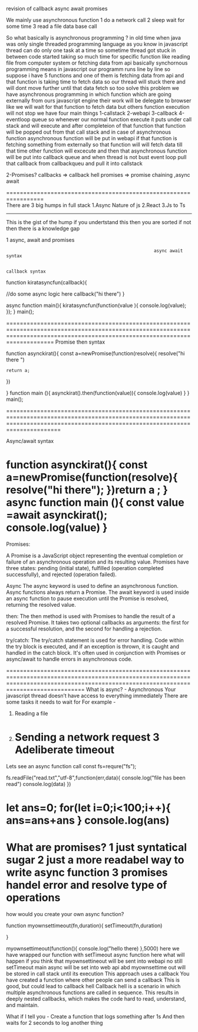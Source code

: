 revision of callback async await promises

We mainly use asynchronous function
1 do a network call
2 sleep wait for some time
3 read a file data base call

So what basically is asynchronous programming ?
in old time when java was only single threaded programming language as you know in javascript thread can do only one task at a time so sometime
thread got stuck in between code started taking so much time for specific function like reading file from computer system or fetching data from api
basically synchornous programming means in javascript our programm runs line by line so suppose i have 5 functions and one of them is fetching data from api
and that function is taking time to fetch data so our thread will stuck there and will dont move further until that data fetch so too solve this problem we have
asynchronous programming in which function which are going externally from ours javascript engine their work will be delegate to browser like we will wait for that function to fetch data
but others function execution will not stop we have four main things 1-callstack 2-webapi 3-callback 4-eventloop queue so whenever our normal function execute it puts under call stack and
will execute and after completeion of that function that function will be popped out from that call stack
and in case of asynchronous function asynchronous function will be put in webapi if that function is fetching something from externally so that function will will fetch data till that
time other function will excecute and then that asynchronous function will be put into callback queue and when thread is not bust event loop pull that callback from callbackqueu
and pull it into callstack

2-Promises?
callbacks => callback hell
promises => promise chaining ,async await

=================================================================  
There are 3 big humps in full stack
1.Async Nature of js
2.React
3.Js to Ts

---

This is the gist of the hump if you undertstand this then you are sorted if not then there is a knowledge gap

1 async, await and promises

                                                            async await syntax


    callback syntax

function kiratasyncfun(callback){

//do some async logic here
callback("hi there")
}

async function main(){
kiratasyncfun(function(value ){
console.log(value);
});
}
main();

================================================================================================================================================================================
Promise then syntax

function asynckirat(){
const a=newPromise(function(resolve){
resolve("hi there ")

    return a;

})

}
function main (){
asynckirat().then(function(value)){
console.log(value)
}
}
main();

==================================================================================================================================================================================

Async/await syntax

function asynckirat(){
const a=newPromise(function(resolve){
resolve("hi there");
})return a ;
}
async function main (){
const value =await asynckirat();
console.log(value)
}
=================================================================================================================================================================================
Promises:

A Promise is a JavaScript object representing the eventual completion or failure of an asynchronous operation and its resulting value.
Promises have three states: pending (initial state), fulfilled (operation completed successfully), and rejected (operation failed).

Async
The async keyword is used to define an asynchronous function. Async functions always return a Promise.
The await keyword is used inside an async function to pause execution until the Promise is resolved, returning the resolved value.

then:
The then method is used with Promises to handle the result of a resolved Promise.
It takes two optional callbacks as arguments: the first for a successful resolution, and the second for handling a rejection.

try/catch:
The try/catch statement is used for error handling. Code within the try block is executed, and if an exception is thrown, it is caught and handled in the catch block.
It's often used in conjunction with Promises or async/await to handle errors in asynchronous code.

=========================================================================================================================================================================================
What is async? -
Asynchronous
Your javascript thread doesn’t have access to everything immediately
There are some tasks it needs to wait for For example -

1.  Reading a file
2.  Sending a network request
    3 Adeliberate timeout
    ===========================================================================================================================================================================================

Lets see an async function call
const fs=requre("fs");

fs.readFile("read.txt","utf-8",function(err,data){
console.log("file has been read")
console.log(data)
})

let ans=0;
for(let i=0;i<100;i++){
ans=ans+ans
}
console.log(ans)
===============================================================================================================================================================================================

What are promises?
1 just syntatical sugar
2 just a more readabel way to write async function
3 promises handel error and resolve type of operations
================================================================================================================================================================================================
how would you create your own async function?

function myownsettimeout(fn,duration){
setTimeout(fn,duration)

}

myownsettimeout(function(){
console.log("hello there)
},5000)
here we have wrapped our function with setTimeout async function here what will happen if you think that myownsettineout will be sent into webapi no still
setTimeout main async will be set into web api abd myownsettime out will be stored in call stack until its execution
This approach uses a callback You have created a function where other people can send a callback This is good, but could lead to callback hell
Callback hell is a scenario in which multiple asynchronous functions are called in sequence. This results in deeply nested callbacks, which makes the code hard to read, understand, and maintain.

What if I tell you - Create a function that logs something after 1s And then waits for 2 seconds to log another thing
